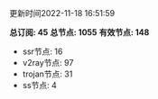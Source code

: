 更新时间2022-11-18 16:51:59

**总订阅: 45**
**总节点: 1055**
**有效节点: 148**
- ssr节点: 16
- v2ray节点: 97
- trojan节点: 31
- ss节点: 4
